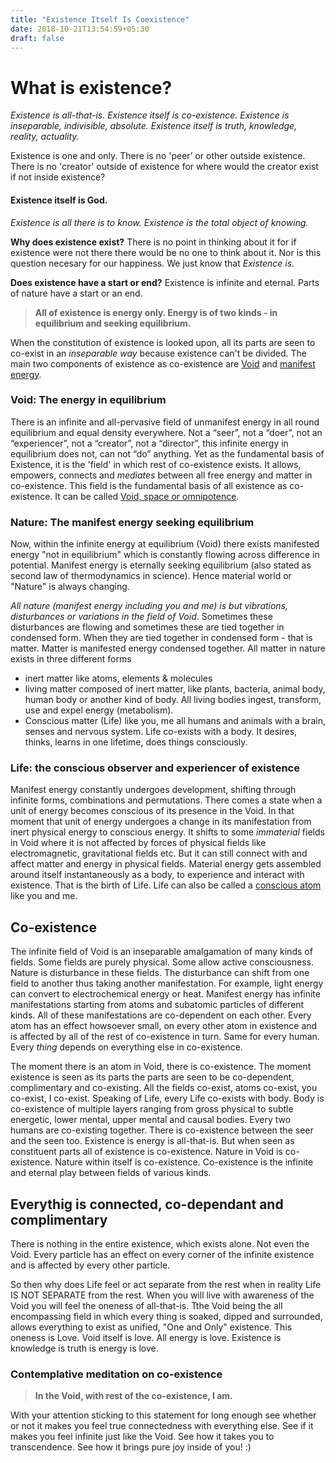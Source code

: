 ```yaml
---
title: "Existence Itself Is Coexistence"
date: 2018-10-21T13:54:59+05:30
draft: false 
---
```


# What is existence?

_Existence is all-that-is. Existence itself is co-existence. Existence is inseparable, indivisible, absolute. Existence itself is truth, knowledge, reality, actuality._

Existence is one and only. There is no 'peer’ or other outside existence. There is no 'creator' outside of existence for where would the creator exist if not inside existence?

#### Existence itself is God.

_Existence is all there is to know. Existence is the total object of knowing._

**Why does existence exist?** There is no point in thinking about it for if existence were not there there would be no one to think about it. Nor is this question necesary for our happiness. We just know that _Existence is._ 

**Does existence have a start or end?** Existence is infinite and eternal. Parts of nature have a start or an end. 

> **All of existence is energy only. Energy is of two kinds - in equilibrium and seeking equilibrium.** 

When the constitution of existence is looked upon, all its parts are seen to co-exist in an _inseparable way_ because existence can't be divided. The main two components of existence as co-existence are [Void](/literature/void) and [manifest energy](/literature/manifest-energy). 

### Void: The energy in equilibrium

There is an infinite and all-pervasive field of unmanifest energy in all round equilibrium and equal density everywhere. Not a “seer”, not a “doer”, not an “experiencer”, not a “creator”, not a “director”, this infinite energy in equilibrium does not, can not “do” anything. Yet as the fundamental basis of Existence, it is the 'field' in which rest of co-existence exists. It allows, empowers, connects and _mediates_ between all free energy and matter in co-existence. This field is the fundamental basis of all existence as co-existence. It can be called [Void, space or omnipotence](/literature/void). 

### Nature: The manifest energy seeking equilibrium

Now, within the infinite energy at equilibrium (Void) there exists manifested energy "not in equilibrium" which is constantly flowing across difference in potential. Manifest energy is eternally seeking equilibrium (also stated as second law of thermodynamics in science). Hence material world or "Nature" is always changing. 

_All nature (manifest energy including you and me) is but vibrations, disturbances or variations in the field of Void_. Sometimes these disturbances are flowing and sometimes these are tied together in condensed form. When they are tied together in condensed form - that is matter. 
Matter is manifested energy condensed together. All matter in nature exists in three different forms 

- inert matter like atoms, elements & molecules
- living matter composed of inert matter, like plants, bacteria, animal body, human body or another kind of body. All living bodies ingest, transform, use and expel energy (metabolism).
- Conscious matter (Life) like you, me all humans and animals with a brain, senses and nervous system. Life co-exists with a body. It desires, thinks, learns in one lifetime, does things consciously.

### Life: the conscious observer and experiencer of existence
Manifest energy constantly undergoes development, shifting through infinite forms, combinations and permutations. There comes a state when a unit of energy becomes conscious of its presence in the Void. In that moment that unit of energy undergoes a change in its manifestation from inert physical energy to conscious energy. It shifts to some _immaterial_ fields in Void where it is not affected by forces of physical fields like electromagnetic, gravitational fields etc. But it can still connect with and affect matter and energy in physical fields. Material energy gets assembled around itself instantaneously as a body, to experience and interact with existence. That is the birth of Life. Life can also be called a [conscious atom](/literature/consciou-atom) like you and me.

## Co-existence
The infinite field of Void is an inseparable amalgamation of many kinds of fields. Some fields are purely physical. Some allow active consciousness. Nature is disturbance in these fields. The disturbance can shift from one field to another thus taking another manifestation. For example, light energy can convert to electrochemical energy or heat. Manifest energy has infinite manifestations starting from atoms and subatomic particles of different kinds. All of these manifestations are co-dependent on each other. Every atom has an effect howsoever small, on every other atom in existence and is affected by all of the rest of co-existence in turn. Same for every human. Every _thing_ depends on everything else in co-existence. 

The moment there is an atom in Void, there is co-existence. The moment existence is seen as its parts the parts are seen to be co-dependent, complimentary and co-existing. All the fields co-exist, atoms co-exist, you co-exist, I co-exist. Speaking of Life, every Life co-exists with body. Body is co-existence of multiple layers ranging from gross physical to subtle energetic, lower mental, upper mental and causal bodies. Every two humans are co-existing together. There is co-existence between the seer and the seen too. Existence is energy is all-that-is. But when seen as constituent parts all of existence is co-existence. Nature in Void is co-existence. Nature within itself is co-existence. Co-existence is the infinite and eternal play between fields of various kinds.

## Everythig is connected, co-dependant and complimentary

There is nothing in the entire existence, which exists alone. Not even the Void. Every particle has an effect on every corner of the infinite existence and is affected by every other particle.

So then why does Life feel or act separate from the rest when in reality Life IS NOT SEPARATE from the rest. When you will live with awareness of the Void you will feel the oneness of all-that-is. Tthe Void being the all encompassing field in which every thing is soaked, dipped and surrounded, allows everything to exist as unified, "One and Only" existence. This oneness is Love. Void itself is love. All energy is love. Existence is knowledge is truth is energy is love.

### Contemplative meditation on co-existence

> **In the Void, with rest of the co-existence, I am.**

With your attention sticking to this statement for long enough see whether or not it makes you feel true connectedness with everything else. See if it makes you feel infinite just like the Void. See how it takes you to transcendence. See how it brings pure joy inside of you! :)
